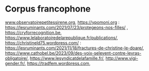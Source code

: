 # Corpus  francophone
www.observatoirepetitessirene.org,
https://ypomoni.org : https://lesruminants.com/2021/07/23/protegeons-nos-filles/ ,
https://cryforrecognition.be,
https://www.lelaboratoiredelarepublique.fr/publications/,
https://christineld75.wordpress.com/ : https://lesruminants.com/2021/11/18/fractures-de-christine-le-doare/,
https://www.cathobel.be/2023/09/des-voix-selevent-contre-levras-obligatoire/,
https://www.lesyndicatdelafamille.fr/,
http://www.vigi-gender.fr/,
https://tradfem.wordpress.com,
